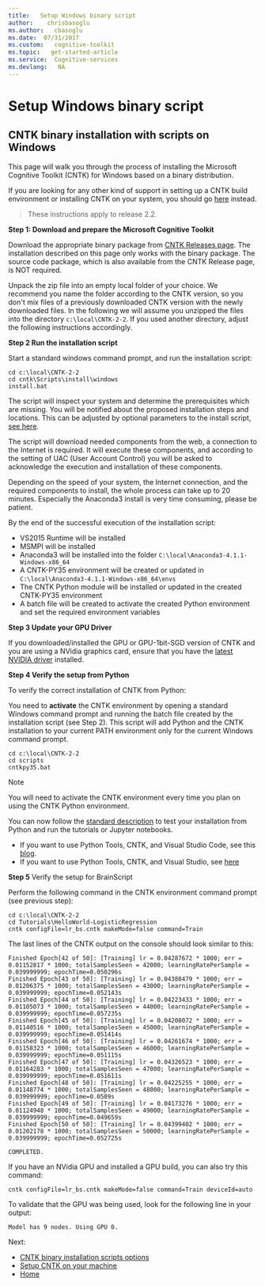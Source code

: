 ```yaml
---
title:   Setup Windows binary script
author:    chrisbasoglu
ms.author:   cbasoglu
ms.date:  07/31/2017
ms.custom:   cognitive-toolkit
ms.topic:   get-started-article
ms.service:  Cognitive-services
ms.devlang:   NA
---
```


# Setup Windows binary script

## CNTK binary installation with scripts on Windows

This page will walk you through the process of installing the Microsoft Cognitive Toolkit (CNTK) for Windows based on a binary distribution.

If you are looking for any other kind of support in setting up a CNTK build environment or installing CNTK on your system, you should go [here](./Setup-CNTK-on-your-machine.md) instead. 

> These instructions apply to release 2.2.

**Step 1: Download and prepare the Microsoft Cognitive Toolkit**

Download the appropriate binary package from [CNTK Releases page](https://github.com/Microsoft/CNTK/releases). The installation described on this page only works with the binary package. The source code package, which is also available from the CNTK Release page, is NOT required.

Unpack the zip file into an empty local folder of your choice. We recommend you name the folder according to the CNTK version, so you don't mix files of a previously downloaded CNTK version with the newly downloaded files. In the following we will assume you unzipped the files into the directory `c:\local\CNTK-2-2`. If you used another directory, adjust the following instructions accordingly.

**Step 2 Run the installation script**

Start a standard windows command prompt, and run the installation script:
```
cd c:\local\CNTK-2-2
cd cntk\Scripts\install\windows
install.bat
```

The script will inspect your system and determine the prerequisites which are missing. You will be notified about the proposed installation steps and locations. This can be adjusted by optional parameters to the install script, [see here](./Setup-Windows-Binary-Script-Options.md).

The script will download needed components from the web, a connection to the Internet is required. It will execute these components, and according to the setting of UAC (User Account Control) you will be asked to acknowledge the execution and installation of these components.

Depending on the speed of your system, the Internet connection, and the required components to install, the whole process can take up to 20 minutes. Especially the Anaconda3 install is very time consuming, please be patient.

By the end of the successful execution of the installation script:
 - VS2015 Runtime will be installed
 - MSMPI will be installed
 - Anaconda3 will be installed into the folder `C:\local\Anaconda3-4.1.1-Windows-x86_64`
 - A CNTK-PY35 environment will be created or updated in `C:\local\Anaconda3-4.1.1-Windows-x86_64\envs`
 - The CNTK Python module will be installed or updated in the created CNTK-PY35 environment
 - A batch file will be created to activate the created Python environment and set the required environment variables

**Step 3 Update your GPU Driver**

If you downloaded/installed the GPU or GPU-1bit-SGD version of CNTK and you are using a NVidia graphics card, ensure that you have the [latest NVIDIA driver](http://www.nvidia.com/drivers) installed.

**Step 4 Verify the setup from Python**

To verify the correct installation of CNTK from Python:

You need to **activate** the CNTK environment by opening a standard Windows command prompt and running the batch file created by the installation script (see Step 2). This script will add Python and the CNTK installation to your current PATH environment only for the current Windows command prompt.

```
cd c:\local\CNTK-2-2
cd scripts
cntkpy35.bat
```

> [!NOTE]
> You will need to activate the CNTK environment every time you plan on using the CNTK Python environment.

You can now follow the [standard description](./Setup-Test-Python.md) to test your installation from Python and run the tutorials or Jupyter notebooks.

- If you want to use Python Tools, CNTK, and Visual Studio Code, see this [blog](http://dacrook.com/cntk-vs-code-awesome/). 
- If you want to use Python Tools, CNTK, and Visual Studio, see [here](./Setup-CNTK-Python-Tools-For-Windows.md)   

**Step 5** Verify the setup for BrainScript

Perform the following command in the CNTK environment command prompt (see previous step):

```
cd c:\local\CNTK-2-2
cd Tutorials\HelloWorld-LogisticRegression
cntk configFile=lr_bs.cntk makeMode=false command=Train
```

The last lines of the CNTK output on the console should look similar to this:

```
Finished Epoch[42 of 50]: [Training] lr = 0.04287672 * 1000; err = 0.01152817 * 1000; totalSamplesSeen = 42000; learningRatePerSample = 0.039999999; epochTime=0.050296s
Finished Epoch[43 of 50]: [Training] lr = 0.04388479 * 1000; err = 0.01206375 * 1000; totalSamplesSeen = 43000; learningRatePerSample = 0.039999999; epochTime=0.052143s
Finished Epoch[44 of 50]: [Training] lr = 0.04223433 * 1000; err = 0.01105073 * 1000; totalSamplesSeen = 44000; learningRatePerSample = 0.039999999; epochTime=0.057235s
Finished Epoch[45 of 50]: [Training] lr = 0.04208072 * 1000; err = 0.01140516 * 1000; totalSamplesSeen = 45000; learningRatePerSample = 0.039999999; epochTime=0.051414s
Finished Epoch[46 of 50]: [Training] lr = 0.04261674 * 1000; err = 0.01158323 * 1000; totalSamplesSeen = 46000; learningRatePerSample = 0.039999999; epochTime=0.051115s
Finished Epoch[47 of 50]: [Training] lr = 0.04326523 * 1000; err = 0.01164283 * 1000; totalSamplesSeen = 47000; learningRatePerSample = 0.039999999; epochTime=0.051611s
Finished Epoch[48 of 50]: [Training] lr = 0.04225255 * 1000; err = 0.01148774 * 1000; totalSamplesSeen = 48000; learningRatePerSample = 0.039999999; epochTime=0.0509s
Finished Epoch[49 of 50]: [Training] lr = 0.04173276 * 1000; err = 0.01124948 * 1000; totalSamplesSeen = 49000; learningRatePerSample = 0.039999999; epochTime=0.049659s
Finished Epoch[50 of 50]: [Training] lr = 0.04399402 * 1000; err = 0.01202178 * 1000; totalSamplesSeen = 50000; learningRatePerSample = 0.039999999; epochTime=0.052725s

COMPLETED.
```

If you have an NVidia GPU and installed a GPU build, you can also try this command:

```
cntk configFile=lr_bs.cntk makeMode=false command=Train deviceId=auto
```

To validate that the GPU was being used, look for the following line in your output:

```
Model has 9 nodes. Using GPU 0.
```

Next:

- [CNTK binary installation scripts options](./Setup-Windows-Binary-Script-Options.md)
- [Setup CNTK on your machine](./Setup-CNTK-on-your-machine.md)
- [Home](./index.md)
